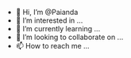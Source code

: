 - 👋 Hi, I’m @Paianda
- 👀 I’m interested in ...
- 🌱 I’m currently learning ...
- 💞️ I’m looking to collaborate on ...
- 📫 How to reach me ...

<!---
Paianda/Paianda is a ✨ special ✨ repository because its `README.md` (this file) appears on your GitHub profile.
You can click the Preview link to take a look at your changes.
--->
